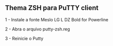 ## Thema ZSH para PuTTY client

1 - Instale a fonte Meslo LG L DZ Bold for Powerline 

2 - Abra o arquivo putty-zsh.reg

3 - Reinicie o Putty
